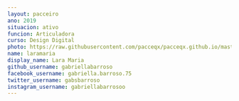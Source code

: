 ```yaml
---
layout: pacceiro
ano: 2019
situacion: ativo
funcion: Articuladora
curso: Design Digital
photo: https://raw.githubusercontent.com/pacceqx/pacceqx.github.io/master/assets/pic/bolsistas/pacce (16).png
name: laramaria
display_name: Lara Maria
github_username: gabriellabarroso
facebook_username: gabriella.barroso.75
twitter_username: gabsbarroso
instagram_username: gabriellabarrosoo
---
```


